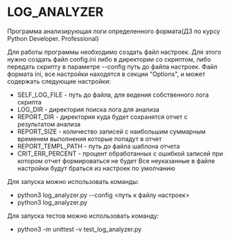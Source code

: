 # LOG_ANALYZER
Программа анализирующая логи определенного формата(ДЗ по курсу Python Developer. Professional)

Для работы программы необходимо создать файл настроек. Для этого нужно создать файл config.ini либо в директории со скриптом, либо передать скрипту в параметре --config путь до файла настроек. Файл формата ini, все настройки находятся в секции "Options", и может содержать следующие настройки:
- SELF_LOG_FILE - путь до файла, для ведения собственного лога скрипта
- LOG_DIR - директория поиска лога для анализа
- REPORT_DIR - директория куда будет сохранятся отчет с результатом анализа
- REPORT_SIZE - количество записей с наибольшим суммарным временем выполнения которые попадут в отчет
- REPORT_TEMPL_PATH - путь до файла шаблона отчета
- CRIT_ERR_PERCENT - процент обработанных с ошибкой записей при котором отчет формироваться не будет
Все неуказанные в файле настройки будут браться из настроек по умолчанию

Для запуска можно использовать команды:
- python3 log_analyzer.py --config <путь к файлу настроек>
- python3 log_analyzer.py

Для запуска тестов можно использовать команду:
- python3 -m unittest -v test_log_analyzer.py
